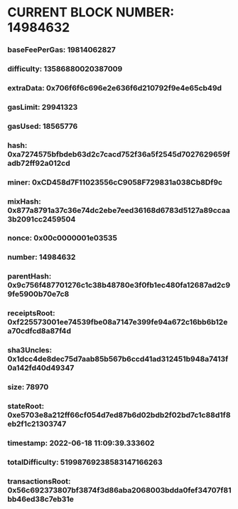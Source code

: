 # CURRENT BLOCK NUMBER: 14984632

### baseFeePerGas: 19814062827
### difficulty: 13586880020387009
### extraData: 0x706f6f6c696e2e636f6d210792f9e4e65cb49d
### gasLimit: 29941323
### gasUsed: 18565776
### hash: 0xa7274575bfbdeb63d2c7cacd752f36a5f2545d7027629659fadb72ff92a012cd
### miner: 0xCD458d7F11023556cC9058F729831a038Cb8Df9c
### mixHash: 0x877a8791a37c36e74dc2ebe7eed36168d6783d5127a89ccaa3b2091cc2459504
### nonce: 0x00c0000001e03535
### number: 14984632
### parentHash: 0x9c756f487701276c1c38b48780e3f0fb1ec480fa12687ad2c99fe5900b70e7c8
### receiptsRoot: 0xf225573001ee74539fbe08a7147e399fe94a672c16bb6b12ea70cdfcd8a87f4d
### sha3Uncles: 0x1dcc4de8dec75d7aab85b567b6ccd41ad312451b948a7413f0a142fd40d49347
### size: 78970
### stateRoot: 0xe5703e8a212ff66cf054d7ed87b6d02bdb2f02bd7c1c88d1f8eb2f1c21303747
### timestamp: 2022-06-18 11:09:39.333602
### totalDifficulty: 51998769238583147166263
### transactionsRoot: 0x56c692373807bf3874f3d86aba2068003bdda0fef34707f81bb46ed38c7eb31e
